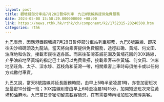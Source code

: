 ```yaml
---
layout: post
title: 觀塘綫部分車站7月28日暫停列車　九巴8號線將提供免費服務
date: 2024-05-08 15:58:29.000000000 +08:00
link: https://news.rthk.hk/rthk/ch/component/k2/1752315-20240508.htm
categories: rthk
---
```


九巴表示，因應港鐵觀塘綫7月28日暫停部分車站列車服務，九巴8號路線、即來往尖沙咀碼頭及九龍站，當天將向乘客提供免費服務，途徑紅磡、黃埔、何文田、油麻地和佐敦，接載市民往返各區。而來往荃灣荃威花園及黃埔花園的30X路線，介乎油麻地至黃埔的指定巴士站可以免費乘搭，接載乘客來往黃埔、何文田、油麻地至旺角、太子、深水埗、荔枝角和荃灣一帶，相關乘客上車時毋須拍卡或以任何方式繳付車資。
 
九巴又說，當天8號路線將延長服務時間，由早上5時半至凌晨1時，亦會加密班次至最密10分鐘一班；30X路線則會由早上6時至凌晨1時15分，加開短途班次來往黃埔和油麻地。九巴當日會密切留意載客情況，在有需要時再增加班次疏導乘客。
